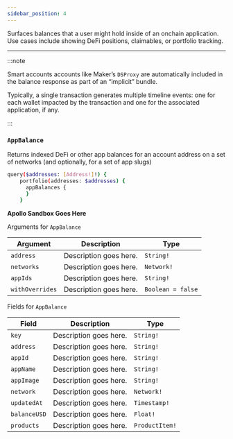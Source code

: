 ```yaml
---
sidebar_position: 4
---
```


Surfaces balances that a user might hold inside of an onchain application. Use cases include showing DeFi positions, claimables, or portfolio tracking.

---

:::note

Smart accounts accounts like Maker’s `DSProxy` are automatically included in the balance response as part of an “implicit” bundle.

Typically, a single transaction generates multiple timeline events: one for each wallet impacted by the transaction and one for the associated application, if any.

:::

### `AppBalance`

Returns indexed DeFi or other app balances for an account address on a set of networks (and optionally, for a set of app slugs)


```sh
query($addresses: [Address!]!) {
    portfolio(addresses: $addresses) {
      appBalances {
      }
    }
```

**Apollo Sandbox Goes Here**



Arguments for `AppBalance`

| Argument      | Description | Type |
| ----------- | ----------- | ----------- |
| `address`      | Description goes here.       | `String!` | 
| `networks`      | Description goes here.       | `Network!` | 
| `appIds`      | Description goes here.       | `String!` | 
| `withOverrides`      | Description goes here.       | `Boolean = false` | 

Fields for `AppBalance`

| Field      | Description | Type |
| ----------- | ----------- | ----------- |
| `key`      | Description goes here.       | `String!`       |
| `address`      | Description goes here.       | `String!`       |
| `appId`      | Description goes here.       | `String!`       |
| `appName`      | Description goes here.       | `String!`       |
| `appImage`      | Description goes here.       | `String!`       |
| `network`      | Description goes here.       | `Network!`       |
| `updatedAt`      | Description goes here.       | `Timestamp!`       |
| `balanceUSD`      | Description goes here.       | `Float!` | 
| `products`      | Description goes here.       | `ProductItem!`       |
